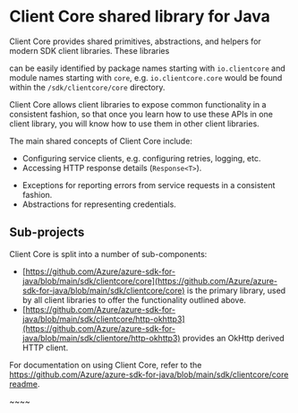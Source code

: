 # Client Core shared library for Java

<!-- [![Build Documentation](https://img.shields.io/badge/documentation-published-blue.svg)](https://azure.github.io/azure-sdk-for-java) -->

Client Core provides shared primitives, abstractions, and helpers for modern SDK client libraries. These libraries
<!-- follow the [SDK Design Guidelines for Java](https://azure.github.io/azure-sdk/java_introduction.html) and -->
can be easily identified by package names starting with `io.clientcore` and module names starting with `core`,
e.g. `io.clientcore.core` would be found within the `/sdk/clientcore/core` directory.
<!-- A more complete list of client libraries using Core can be found [here](https://azure.github.io/azure-sdk/releases/latest/#java-packages). -->

Client Core allows client libraries to expose common functionality in a consistent fashion, so that once you learn how
to use these APIs in one client library, you will know how to use them in other client libraries.

The main shared concepts of Client Core include:

- Configuring service clients, e.g. configuring retries, logging, etc.
- Accessing HTTP response details (`Response<T>`).
<!-- - Calling long-running operations (`Poller<T>`). -->
<!-- - Paging (`PagedResponse<T>`). -->
- Exceptions for reporting errors from service requests in a consistent fashion.
- Abstractions for representing credentials.

## Sub-projects

Client Core is split into a number of sub-components:

- [https://github.com/Azure/azure-sdk-for-java/blob/main/sdk/clientcore/core](https://github.com/Azure/azure-sdk-for-java/blob/main/sdk/clientcore/core) is the primary library, used by all client libraries to offer the functionality outlined above.
- [https://github.com/Azure/azure-sdk-for-java/blob/main/sdk/clientcore/http-okhttp3](https://github.com/Azure/azure-sdk-for-java/blob/main/sdk/clientore/http-okhttp3) provides an OkHttp derived HTTP client.

For documentation on using Client Core, refer to the [https://github.com/Azure/azure-sdk-for-java/blob/main/sdk/clientcore/core readme](https://github.com/Azure/azure-sdk-for-java/blob/main/sdk/clientcore/core).

<!-- ![Impressions](https://azure-sdk-impressions.azurewebsites.net/api/impressions/azure-sdk-for-java%2Fsdk%2Fcore%2FREADME.png) -->~~~~
